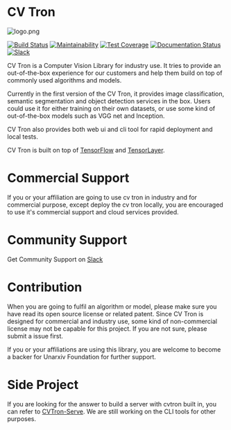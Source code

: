 # CV Tron

![logo.png](http://ac-5focnst0.clouddn.com/1a6303279b0a69375abc.png)

[![Build Status](https://travis-ci.org/cv-group/CVTron.svg?branch=master)](https://travis-ci.org/cv-group/CVTron)
[![Maintainability](https://api.codeclimate.com/v1/badges/721858de11e15ef33f2a/maintainability)](https://codeclimate.com/github/cv-group/CVTron/maintainability)
[![Test Coverage](https://api.codeclimate.com/v1/badges/721858de11e15ef33f2a/test_coverage)](https://codeclimate.com/github/cv-group/CVTron/test_coverage)
[![Documentation Status](https://readthedocs.org/projects/cvtron/badge/?version=latest)](http://cvtron.readthedocs.io/en/latest/?badge=latest)
[![Slack](https://img.shields.io/badge/chat-on%20slack-7289da.svg)](https://cvtron.slack.com)

CV Tron is a Computer Vision Library for industry use. It tries to provide an out-of-the-box experience for our customers and help them build on top of commonly used algorithms and models.

Currently in the first version of the CV Tron, it provides image classification, semantic segmentation and object detection services in the box. Users could use it for either training on their own datasets, or use some kind of out-of-the-box models such as VGG net and Inception.

CV Tron also provides both web ui and cli tool for rapid deployment and local tests.

CV Tron is built on top of [TensorFlow](https://github.com/tensorflow/tensorflow) and [TensorLayer](https://github.com/tensorlayer/tensorlayer). 

# Commercial Support

If you or your affiliation are going to use cv tron in industry and for commercial purpose, except deploy the cv tron locally, you are encouraged to use it's commercial support and cloud services provided.

# Community Support

Get Community Support on [Slack](https://join.slack.com/t/cvtron/shared_invite/enQtMzI3MDMzNjM3NzY2LTY1YWRiZmQwNDE5ODAyYTRhNGFhOGM2OWEzYjVlNzZmZDc0YjMxYmYyMzk2Y2FiYmU4YzhmYTViNjU3ZTJlYjQ)

# Contribution 

When you are going to fulfil an algorithm or model, please make sure you have read its open source license or related patent. Since CV Tron is designed for commercial and industry use, some kind of non-commercial license may not be capable for this project. If you are not sure, please submit a issue first. 

If you or your affiliations are using this library, you are welcome to become a backer for Unarxiv Foundation for further support.

# Side Project

If you are looking for the answer to build a server with cvtron built in, you can refer to [CVTron-Serve](https://github.com/cv-group/CVTron-Serve). We are still working on the CLI tools for other purposes.